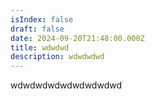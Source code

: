 ```yaml
---
isIndex: false
draft: false
date: 2024-09-20T21:48:00.000Z
title: wdwdwd
description: wdwdwdwd
---
```

wdwdwdwdwdwdwdwdwd
